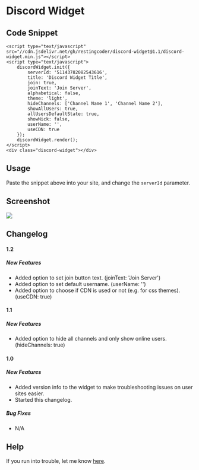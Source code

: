 # Discord Widget
## Code Snippet
    <script type="text/javascript" src="//cdn.jsdelivr.net/gh/restingcoder/discord-widget@1.1/discord-widget.min.js"></script>
    <script type="text/javascript">
        discordWidget.init({
            serverId: '51143782082543616',
            title: 'Discord Widget Title',
            join: true,
            joinText: 'Join Server',
            alphabetical: false,
            theme: 'light',
            hideChannels: ['Channel Name 1', 'Channel Name 2'],
            showAllUsers: true,
            allUsersDefaultState: true,
            showNick: false,
            userName: '',
            useCDN: true
        });
        discordWidget.render();
    </script>
    <div class="discord-widget"></div>

## Usage
Paste the snippet above into your site, and change the `serverId` parameter.

## Screenshot
![](http://i.imgur.com/6zRoK2V.png)

## Changelog
#### 1.2
##### New Features
* Added option to set join button text. (joinText: 'Join Server')
* Added option to set default username. (userName: '')
* Added option to choose if CDN is used or not (e.g. for css themes). (useCDN: true)


#### 1.1
##### New Features
* Added option to hide all channels and only show online users. (hideChannels: true)


#### 1.0
##### New Features
* Added version info to the widget to make troubleshooting issues on user sites easier.
* Started this changelog.

##### Bug Fixes
* N/A

## Help
If you run into trouble, let me know [here](https://github.com/RestingCoder/discord-widget/issues).
